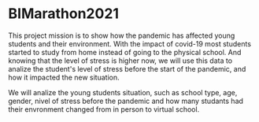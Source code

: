 # BIMarathon2021
This project mission is to show how the pandemic has affected young students and their environment.
With the impact of covid-19 most students started to study from home instead of going to the physical school. And knowing that the level of stress is higher now, we will use this data to analize the student's level of stress before the start of the pandemic, and how it impacted the new situation.


We will analize the young students situation, such as school type, age, gender, nivel of stress before the pandemic and how many studants had their envronment changed from in person to virtual school. 



